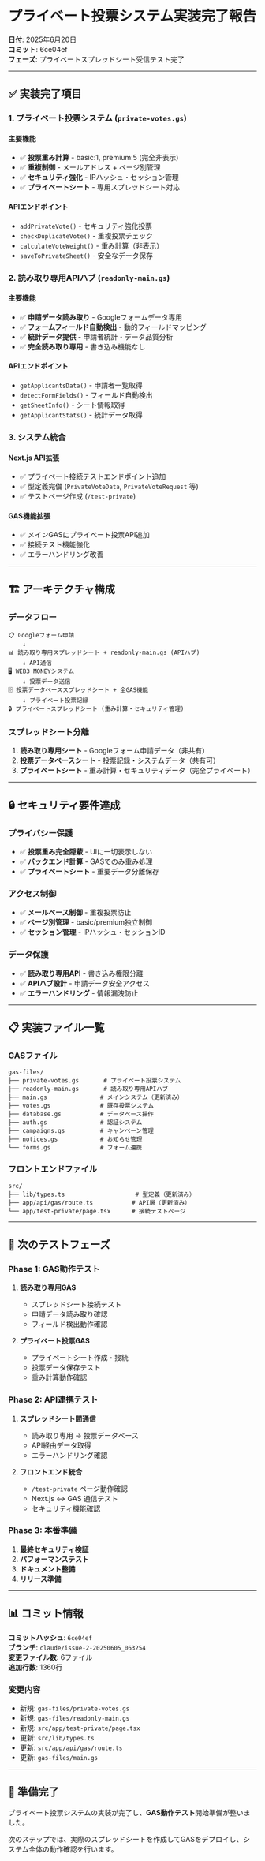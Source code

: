 # プライベート投票システム実装完了報告

**日付**: 2025年6月20日  
**コミット**: 6ce04ef  
**フェーズ**: プライベートスプレッドシート受信テスト完了

---

## ✅ 実装完了項目

### 1. **プライベート投票システム** (`private-votes.gs`)

#### 主要機能
- ✅ **投票重み計算** - basic:1, premium:5 (完全非表示)
- ✅ **重複制御** - メールアドレス + ページ別管理
- ✅ **セキュリティ強化** - IPハッシュ・セッション管理
- ✅ **プライベートシート** - 専用スプレッドシート対応

#### APIエンドポイント
- `addPrivateVote()` - セキュリティ強化投票
- `checkDuplicateVote()` - 重複投票チェック
- `calculateVoteWeight()` - 重み計算（非表示）
- `saveToPrivateSheet()` - 安全なデータ保存

### 2. **読み取り専用APIハブ** (`readonly-main.gs`)

#### 主要機能  
- ✅ **申請データ読み取り** - Googleフォームデータ専用
- ✅ **フォームフィールド自動検出** - 動的フィールドマッピング
- ✅ **統計データ提供** - 申請者統計・データ品質分析
- ✅ **完全読み取り専用** - 書き込み機能なし

#### APIエンドポイント
- `getApplicantsData()` - 申請者一覧取得
- `detectFormFields()` - フィールド自動検出
- `getSheetInfo()` - シート情報取得
- `getApplicantStats()` - 統計データ取得

### 3. **システム統合**

#### Next.js API拡張
- ✅ プライベート接続テストエンドポイント追加
- ✅ 型定義完備 (`PrivateVoteData`, `PrivateVoteRequest` 等)
- ✅ テストページ作成 (`/test-private`)

#### GAS機能拡張
- ✅ メインGASにプライベート投票API追加
- ✅ 接続テスト機能強化
- ✅ エラーハンドリング改善

---

## 🏗️ アーキテクチャ構成

### データフロー
```
📋 Googleフォーム申請
    ↓
📊 読み取り専用スプレッドシート + readonly-main.gs (APIハブ)
    ↓ API通信
🖥️ WEB3 MONEYシステム
    ↓ 投票データ送信
🗄️ 投票データベーススプレッドシート + 全GAS機能
    ↓ プライベート投票記録
🔒 プライベートスプレッドシート (重み計算・セキュリティ管理)
```

### スプレッドシート分離
1. **読み取り専用シート** - Googleフォーム申請データ（非共有）
2. **投票データベースシート** - 投票記録・システムデータ（共有可）  
3. **プライベートシート** - 重み計算・セキュリティデータ（完全プライベート）

---

## 🔒 セキュリティ要件達成

### プライバシー保護
- ✅ **投票重み完全隠蔽** - UIに一切表示しない
- ✅ **バックエンド計算** - GASでのみ重み処理
- ✅ **プライベートシート** - 重要データ分離保存

### アクセス制御
- ✅ **メールベース制御** - 重複投票防止
- ✅ **ページ別管理** - basic/premium独立制御
- ✅ **セッション管理** - IPハッシュ・セッションID

### データ保護
- ✅ **読み取り専用API** - 書き込み権限分離
- ✅ **APIハブ設計** - 申請データ安全アクセス
- ✅ **エラーハンドリング** - 情報漏洩防止

---

## 📋 実装ファイル一覧

### GASファイル
```
gas-files/
├── private-votes.gs       # プライベート投票システム
├── readonly-main.gs       # 読み取り専用APIハブ
├── main.gs               # メインシステム（更新済み）
├── votes.gs              # 既存投票システム
├── database.gs           # データベース操作
├── auth.gs               # 認証システム
├── campaigns.gs          # キャンペーン管理
├── notices.gs            # お知らせ管理
└── forms.gs              # フォーム連携
```

### フロントエンドファイル
```
src/
├── lib/types.ts                    # 型定義（更新済み）
├── app/api/gas/route.ts           # API層（更新済み）
└── app/test-private/page.tsx      # 接続テストページ
```

---

## 🎯 次のテストフェーズ

### Phase 1: GAS動作テスト
1. **読み取り専用GAS**
   - スプレッドシート接続テスト
   - 申請データ読み取り確認
   - フィールド検出動作確認

2. **プライベート投票GAS**  
   - プライベートシート作成・接続
   - 投票データ保存テスト
   - 重み計算動作確認

### Phase 2: API連携テスト
1. **スプレッドシート間通信**
   - 読み取り専用 → 投票データベース
   - API経由データ取得
   - エラーハンドリング確認

2. **フロントエンド統合**
   - `/test-private` ページ動作確認
   - Next.js ↔ GAS 通信テスト
   - セキュリティ機能確認

### Phase 3: 本番準備
1. **最終セキュリティ検証**
2. **パフォーマンステスト** 
3. **ドキュメント整備**
4. **リリース準備**

---

## 📊 コミット情報

**コミットハッシュ**: `6ce04ef`  
**ブランチ**: `claude/issue-2-20250605_063254`  
**変更ファイル数**: 6ファイル  
**追加行数**: 1360行  

### 変更内容
- 新規: `gas-files/private-votes.gs`
- 新規: `gas-files/readonly-main.gs`  
- 新規: `src/app/test-private/page.tsx`
- 更新: `src/lib/types.ts`
- 更新: `src/app/api/gas/route.ts`
- 更新: `gas-files/main.gs`

---

## 🚀 準備完了

プライベート投票システムの実装が完了し、**GAS動作テスト**開始準備が整いました。

次のステップでは、実際のスプレッドシートを作成してGASをデプロイし、システム全体の動作確認を行います。